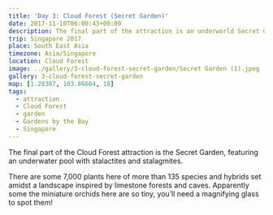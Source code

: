 ```yaml
---
title: 'Day 3: Cloud Forest (Secret Garden)'
date: 2017-11-10T06:00:43+00:00
description: The final part of the attraction is an underworld Secret Garden.
trip: Singapore 2017
place: South East Asia
timezone: Asia/Singapore
location: Cloud Forest
image: ../gallery/3-cloud-forest-secret-garden/Secret Garden (1).jpeg
gallery: 3-cloud-forest-secret-garden
map: [1.28387, 103.86604, 18]
tags:
  - attraction
  - Cloud Forest
  - garden
  - Gardens by the Bay
  - Singapore
---
```


The final part of the Cloud Forest attraction is the Secret Garden, featuring an underwater pool with stalactites and stalagmites.

There are some 7,000 plants here of more than 135 species and hybrids set amidst a landscape inspired by limestone forests and caves. Apparently some the miniature orchids here are so tiny, you’ll need a magnifying glass to spot them!
